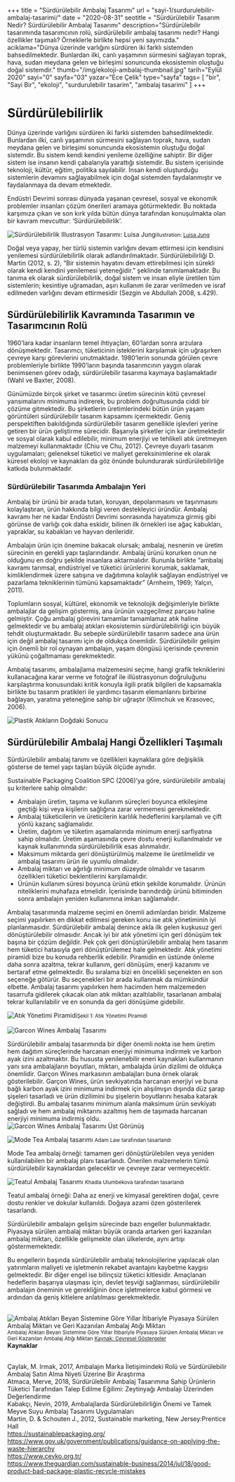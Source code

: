 +++
title = "Sürdürülebilir Ambalaj Tasarımı"
url = "sayi-1/surdurulebilir-ambalaj-tasarimi/"
date = "2020-08-31"
seotitle = "Sürdürülebilir Tasarım Nedir? Sürdürülebilir Ambalaj Tasarımı"
description="Sürdürülebilir tasarımında tasarımcının rolü, sürdürülebilir ambalaj tasarımı nedir? Hangi özellikler taşımalı? Örneklerle birlikte hepsi yeni sayımızda."
aciklama="Dünya üzerinde varlığını sürdüren iki farklı sistemden bahsedilmektedir. Bunlardan ilki, canlı yaşamının sürmesini sağlayan toprak, hava, sudan meydana gelen ve birleşimi sonuncunda ekosistemin oluştuğu doğal sistemdir."
thumb="/img/ekoloji-ambalaj-thumbnail.jpg"
tarih="Eylül 2020"
sayi="0"
sayfa="03"
yazar="Ece Çelik"
type="sayfa"
tags= [
"bir", "Sayi Bir", "ekoloji", "surdurulebilir tasarim", "ambalaj tasarimi"
]
+++
<a href="/sayi-1/raymond-loewy/" id="next"></a>
<div class="container">
    <h1>Sürdürülebilirlik</h1>
    <div class="row">
         <div class="col-md-6">
             <p>Dünya üzerinde varlığını sürdüren iki farklı sistemden bahsedilmektedir. Bunlardan ilki, canlı yaşamının
            sürmesini sağlayan toprak, hava, sudan meydana gelen ve birleşimi sonuncunda ekosistemin oluştuğu doğal
            sistemdir. Bu sistem kendi kendini yenileme özelliğine sahiptir. Bir diğer sistem ise insanın kendi
            çabalarıyla yarattığı sistemdir. Bu sistem içerisinde teknoloji, kültür, eğitim, politika sayılabilir.
            İnsan kendi oluşturduğu sistemlerin devamını sağlayabilmek için doğal sistemden faydalanmıştır ve
            faydalanmaya da devam etmektedir.</p>
            <p>Endüstri Devrimi sonrası dünyada yaşanan çevresel, sosyal ve ekonomik problemler insanları çözüm önerileri aramaya götürmektedir. Bu noktada karşımıza çıkan ve son kırk yılda bütün dünya tarafından konuşulmakta olan bir kavram mevcuttur: ‘Sürdürülebilirlik’.</p>
        </div>
        <div class="col-md-6">
            <img class="img-fluid" src="/img/Sustainability-juisa-jung.jpg" alt="Sürdürülebilirlik Illustrasyon Tasarımı: Luisa Jung"><small>illustration: <a href="https://luisajung.com/portfolio-item/sustainability/" target="_blank" rel="noopener noreferrer">Luisa Jung</a></small> 
            <p>Doğal veya yapay, her türlü sistemin varlığını devam ettirmesi için kendisini yenilemesi sürdürülebilirlik olarak adlandırılmaktadır. Sürdürülebilirliği D. Martin (2012, s. 2), “Bir sistemin hayatını devam ettirebilmesi için sürekli olarak kendi kendini yenilemesi yeteneğidir.” şeklinde tanımlamaktadır. Bu tanıma ek olarak sürdürülebilirlik, doğal sistem ve insan eliyle üretilen tüm sistemlerin; kesintiye uğramadan, aşırı kullanım ile zarar verilmeden ve israf edilmeden varlığını devam ettirmesidir (Sezgin ve Abdullah 2008, s.429).</p>
        </div>
    </div>
    <h2>Sürdürülebilirlik Kavramında Tasarımın ve Tasarımcının Rolü</h2>
    <div class="offset-md-2 col-md-8">
        <p>1960’lara kadar insanların temel ihtiyaçları, 60’lardan sonra arzulara dönüşmektedir. Tasarımcı, tüketicinin isteklerini karşılamak için uğraşırken çevreye karşı görevlerini unutmaktadır. 1980’lerin sonunda görülen çevre problemleriyle birlikte 1990’ların başında tasarımcının yaygın olarak benimsenen görev odağı, sürdürülebilir tasarıma kaymaya başlamaktadır (Wahl ve Baxter, 2008).</p>
        <p>Günümüzde birçok şirket ve tasarımcı üretim sürecinin kötü çevresel yansımalarını minimuma indirerek, bu problem doğrultusunda ciddi bir çözüme gitmektedir. Bu şirketlerin üretimlerindeki bütün ürün yaşam görüntüleri sürdürülebilir tasarım kapsamını içermektedir. Geniş perspektiften bakıldığında sürdürülebilir tasarım genellikle işlevleri yerine getiren bir ürün geliştirme sürecidir. Başarıyla şirketler için kar üretmektedir ve sosyal olarak kabul edilebilir, minimum enerjiyi ve tehlikeli atık üretmeyen malzemeyi kullanmaktadır (Chiu ve Chu, 2012). Çevreye duyarlı tasarım uygulamaları; geleneksel tüketici ve maliyet gereksinimlerine ek olarak küresel ekoloji ve kaynakları da göz önünde bulundurarak sürdürülebilirliğe katkıda bulunmaktadır.</p>
    </div>
    <h3>Sürdürülebilir Tasarımda Ambalajın Yeri</h3>
    <div class="row">
        <div class="col-md-4">
            <p>Ambalaj bir ürünü bir arada tutan, koruyan, depolanmasını ve taşınmasını kolaylaştıran, ürün hakkında bilgi veren destekleyici üründür. Ambalaj kavramı her ne kadar Endüstri Devrimi sonrasında hayatımıza girmiş gibi görünse de varlığı çok daha eskidir, bilinen ilk örnekleri ise ağaç kabukları, yapraklar, su kabakları ve hayvan derileridir.</p>
        </div>
        <div class="col-md-4">
            <p>Ambalajın ürün için önemine bakacak olursak; ambalaj, nesnenin ve üretim sürecinin en gerekli yapı taşlarındandır. Ambalaj ürünü korurken onun ne olduğunu en doğru şekilde insanlara aktarmalıdır. Bununla birlikte “ambalaj kavramı tarımsal, endüstriyel ve tüketici ürünlerini korumak, saklamak, kimliklendirmek üzere satışına ve dağıtımına kolaylık sağlayan endüstriyel ve pazarlama tekniklerinin tümünü kapsamaktadır” (Arnheim, 1969; Yalçın, 2011). </p>
        </div>
        <div class="col-md-4">
            <p>Toplumların sosyal, kültürel, ekonomik ve teknolojik değişimleriyle birlikte ambalajlar da gelişim göstermiş, ana ürünün vazgeçilmez parçası haline gelmiştir. Çoğu ambalaj görevini tamamlar tamamlamaz atık haline gelmektedir ve bu ambalaj atıkları ekosistemin sürdürülebilirliği için büyük tehdit oluşturmaktadır. Bu sebeple sürdürülebilir tasarım sadece ana ürün için değil ambalaj tasarımı için de oldukça önemlidir. Sürdürülebilir gelişim için önemli bir rol oynayan ambalajın, yaşam döngüsü içerisinde çevrenin yükünü çoğaltmaması gerekmektedir.</p>
        </div>
        <div class="col-md-4">
            <p>Ambalaj tasarımı, ambalajlama malzemesini seçme, hangi grafik tekniklerini kullanacağına karar verme ve fotoğraf ile illüstrasyonun doğruluğunu karşılaştırma konusundaki kritik konuyla ilgili pratik bilgileri de kapsamakla birlikte bu tasarım pratikleri ile yardımcı tasarım elemanlarını birbirine bağlayan, yaratma yeteneğine sahip bir uğraştır (Klimchuk ve Krasovec, 2006).</p>
        </div>
        <div class="col-md-8"><img class="img-fluid" src="/img/Eapco8WXkAA08iM.jpg" alt="Plastik Atıkların Doğdaki Sonucu"></div>
    </div>
    <h2>Sürdürülebilir Ambalaj Hangi Özellikleri Taşımalı</h2>
    <div class="row">
        <div class="col-md-8">
            <p>Sürdürülebilir ambalaj tanımı ve özellikleri kaynaklara göre değişiklik gösterse de temel yapı taşları büyük ölçüde aynıdır.</p>
    <p>Sustainable Packaging Coalition SPC (2006)’ya göre, sürdürülebilir ambalaj şu kriterlere sahip olmalıdır:</p>
    <ul>
        <li>Ambalajın üretim, taşıma ve kullanım süreçleri boyunca etkileşime geçtiği kişi veya kişilerin sağlığına
            zarar vermemesi gerekmektedir. </li>
        <li>Ambalaj tüketicilerin ve üreticilerin karlılık hedeflerini karşılamalı ve çift yönlü kazanç sağlamalıdır.
        </li>
        <li>Üretim, dağıtım ve tüketim aşamalarında minimum enerji sarfiyatına sahip olmalıdır. Üretim aşamasında çevre
            dostu enerji kullanılmalıdır ve kaynak kullanımında sürdürülebilirlik esas alınmalıdır.</li>
        <li>Maksimum miktarda geri dönüştürülmüş malzeme ile üretilmelidir ve ambalaj tasarımı ürün ile uyumlu
            olmalıdır.</li>
        <li>Ambalaj miktarı ve ağırlığı minimum düzeyde olmalıdır ve tasarım özellikleri tüketici beklentilerini
            karşılamalıdır. </li>
        <li>Ürünün kullanım süresi boyunca ürünü etkin şekilde korumalıdır. Ürünün niteliklerini muhafaza etmelidir.
            İçerisinde barındırdığı ürünü bitiminden sonra ambalajın yeniden kullanımına imkan sağlamalıdır.</li>
    </ul>
        </div>
    </div>
   <div class="row">
       <div class="col-md-5"> <p>Ambalaj tasarımında malzeme seçimi en önemli adımlardan biridir. Malzeme seçimi yapılırken en dikkat edilmesi gereken konu ise atık yönetiminin iyi planlanmasıdır. Sürdürülebilir ambalaj denince akla ilk gelen kuşkusuz geri dönüştürülebilir olmasıdır. Ancak iyi bir atık yönetimi için geri dönüşüm tek başına bir çözüm değildir. Pek çok geri dönüştürülebilir ambalaj hem tasarım hem tüketici hatasıyla geri dönüştürülemez hale gelmektedir. Atık yönetimi piramidi bize bu konuda rehberlik edebilir. Piramidin en üstünde önleme daha sonra azaltma, tekrar kullanım, geri dönüşüm, enerji kazanımı ve bertaraf etme gelmektedir. Bu sıralama bizi en öncelikli seçenekten en son seçeneğe götürür. Bu seçenekleri bir arada kullanmak da mümkündür elbette. Ambalaj tasarımı yapılırken hem hacimden hem malzemeden tasarrufa gidilerek çıkacak olan atık miktarı azaltılabilir, tasarlanan ambalaj tekrar kullanılabilir ve en sonunda da geri dönüşüme gidebilir. </p>
       </div>
       <div class="col-md-7 mt-5"><img class="img-fluid" src="/img/atik-yonetimi-piramidi.jpg" alt="Atık Yönetimi Piramidi"><small class="text-right">Şekil 1: Atık Yönetimi Piramidi</small><br><br></div>
   </div> 
   <div class="row">
    <div class="col-md-7"><img class="img-fluid" src="/img/garcon-wines-design.jpg" alt="Garcon Wines Ambalaj Tasarımı"></div>
       <div class="col-md-5"><p>Sürdürülebilir ambalaj tasarımında bir diğer önemli nokta ise hem üretim hem dağıtım süreçlerinde harcanan
        enerjiyi minimuma indirmek ve karbon ayak izini azaltmaktır. Bu hususta yenilenebilir eneri kaynakları
        kullanmanın yanı sıra ambalajların boyutları, miktarı, ambalajda ürün dizilimi de oldukça önemlidir. Garçon
        Wines markasının ambalajları buna örnek olarak gösterilebilir. Garçon Wines, ürün sevkiyatında harcanan enerjiyi
        ve buna bağlı karbon ayak izini minimuma indirmek için alışılmışın dışında düz şarap şişeleri tasarladı ve ürün
        dizilimini bu şişelerin boyutlarını hesaba katarak değiştirdi. Bu ambalaj tasarımı minimum alanla maksimum ürün
        sevkiyatı sağladı ve hem ambalaj miktarını azaltmış hem de taşımada harcanan enerjiyi minimuma indirmiş oldu.
        <img class="img-fluid" src="/img/garcon-wines-design-up-side.jpg" alt="Garcon Wines Ambalaj Tasarımı Üst Görünüş">
    </p></div>
    <div class="col-md-6"><img class="img-fluid" src="/img/mode-tea-ambalaj.jpg" alt="Mode Tea Ambalaj tasarımı">
        <small>Adam Law tarafından tasarlandı</small>
        <p>Mode Tea ambalaj örneği: tamamen geri dönüştürülebilen veya yeniden kullanılabilen bir ambalaj planı tasarlandı. Önerilen malzemelerin tümü sürdürülebilir kaynaklardan gelecektir ve çevreye zarar vermeyecektir.</p></div>
        <div class="col-md-6"><img class="img-fluid" src="/img/teatul-ambalaj.jpg" alt="Teatul Ambalaj Tasarımı">
            <small>Khadia Ulumbekova tarafından tasarlandı</small>
        <p>Teatul ambalaj örneği: Daha az enerji ve kimyasal gerektiren doğal, çevre dostu renkler ve dokular kullanıldı. Doğaya azami özen gösterilerek tasarlandı.</p></div>
       </div>
<div class="row">
    <div class="col-md-6"> <p>Sürdürülebilir ambalajın gelişim sürecinde bazı engeller bulunmaktadır. Piyasaya sürülen ambalaj miktarı büyük
        oranda artarken geri kazanılan ambalaj miktarı, özellikle gelişmekte olan ülkelerde, aynı artışı
        göstermemektedir.</p>
    <p>Bu engellerin başında sürdürülebilir ambalaj teknolojilerine yapılacak olan yatırımların maliyeti ve işletmenin
        rekabet avantajını kaybetme kaygısı gelmektedir. Bir diğer engel ise bilinçsiz tüketici kitlesidir. Amaçlanan
        hedeflerin başarıya ulaşması için, devlet teşviği sağlanması, sürdürülebilir ambalajın öneminin ve gerekliğinin
        önce işletmelerce kabul görmesi ve ardından da geniş kitlelere anlatılması gerekmektedir. </p></div>
    <div class="col-md-6"><br><img class="img-fluid" src="/img/ambalaj-atiklari.jpg" alt="Ambalaj Atıkları Beyan Sistemine Göre Yıllar İtibariyle Piyasaya Sürülen Ambalaj Miktarı ve Geri Kazanılan Ambalaj Atığı Miktarı"><small>Ambalaj Atıkları Beyan Sistemine Göre Yıllar İtibariyle Piyasaya Sürülen Ambalaj Miktarı ve Geri Kazanılan Ambalaj Atığı Miktarı <a href="https://cevreselgostergeler.csb.gov.tr/ambalaj-atiklari-i-85757" target="_blank" rel="noopener noreferrer">Kaynak: Çevresel Göstergeler</a></small></div>
</div>
   
<div class="mt-5 kaynak">
        <b>Kaynaklar</b>
        <p>
<br>Çaylak, M. Irmak, 2017, Ambalajın Marka İletişimindeki Rolü ve Sürdürülebilir Ambalaj Satın Alma Niyeti Üzerine Bir Araştırma
<br> Atmaca, Merve, 2018, Sürdürülebilir Ambalaj Tasarımına Sahip Ürünlerin Tüketici Tarafından Talep Edilme Eğilimi: Zeytinyağı Ambalajı Üzerinden Değerlendirme
<br> Kabakçı, Nevin, 2019, Ambalajlarda Sürdürülebilirliğin Önemi ve Tamek Meyve Suyu Ambalaj Tasarımı Uygulamaları
<br> Martin, D. & Schouten J., 2012, Sustainable marketing, New Jersey:Prentice Hall
            <br> <a href="https://sustainablepackaging.org/" target="_blank"
                rel="noopener noreferrer">https://sustainablepackaging.org/</a>
            <br> <a href="https://www.gov.uk/government/publications/guidance-on-applying-the-waste-hierarchy" target="_blank" rel="noopener noreferrer">https://www.gov.uk/government/publications/guidance-on-applying-the-waste-hierarchy</a>
            <br> <a href="https://www.cevko.org.tr/" target="_blank"
                rel="noopener noreferrer">https://www.cevko.org.tr/</a>
            <br> <a
                href="https://www.theguardian.com/sustainable-business/2014/jul/18/good-product-bad-package-plastic-recycle-mistakes"
                target="_blank"
                rel="noopener noreferrer">https://www.theguardian.com/sustainable-business/2014/jul/18/good-product-bad-package-plastic-recycle-mistakes</a>
        </p>
    </div>
</div>